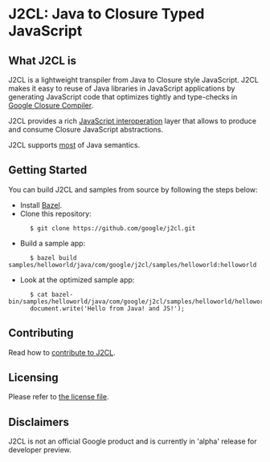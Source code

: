 J2CL: Java to Closure Typed JavaScript
======================================

What J2CL is
------------
J2CL is a lightweight transpiler from Java to Closure style JavaScript.
J2CL makes it easy to reuse of Java libraries in JavaScript applications by
generating JavaScript code that optimizes tightly and type-checks in
[Google Closure Compiler](https://github.com/google/closure-compiler).

J2CL provides a rich [JavaScript interoperation](docs/jsinterop-by-example.md) layer that allows to produce and
consume Closure JavaScript abstractions.

J2CL supports [most](docs/limitations.md) of Java semantics.

Getting Started
---------------
You can build J2CL and samples from source by following the steps below:

- Install [Bazel](https://bazel.build/versions/master/docs/install.html).
- Clone this repository:

```shell
      $ git clone https://github.com/google/j2cl.git
```

- Build a sample app:

```shell
      $ bazel build samples/helloworld/java/com/google/j2cl/samples/helloworld:helloworld
```

- Look at the optimized sample app:

```shell
      $ cat bazel-bin/samples/helloworld/java/com/google/j2cl/samples/helloworld/helloworld.js
      document.write('Hello from Java! and JS!');
```


Contributing
------------
Read how to [contribute to J2CL](docs/CONTRIBUTING.md).

Licensing
---------
Please refer to [the license file](LICENSE).

Disclaimers
-----------
J2CL is not an official Google product and is currently in 'alpha' release for developer preview.
